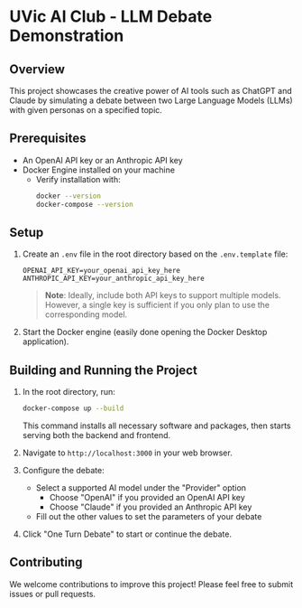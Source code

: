 # UVic AI Club - LLM Debate Demonstration

## Overview

This project showcases the creative power of AI tools such as ChatGPT and Claude by simulating a debate between two Large Language Models (LLMs) with given personas on a specified topic.

## Prerequisites

- An OpenAI API key or an Anthropic API key
- Docker Engine installed on your machine
  - Verify installation with:
    ```bash
    docker --version
    docker-compose --version
    ```

## Setup

1. Create an `.env` file in the root directory based on the `.env.template` file:

   ```env
   OPENAI_API_KEY=your_openai_api_key_here
   ANTHROPIC_API_KEY=your_anthropic_api_key_here
   ```

   > **Note**: Ideally, include both API keys to support multiple models. However, a single key is sufficient if you only plan to use the corresponding model.

2. Start the Docker engine (easily done opening the Docker Desktop application).

## Building and Running the Project

1. In the root directory, run:

   ```bash
   docker-compose up --build
   ```

   This command installs all necessary software and packages, then starts serving both the backend and frontend.

2. Navigate to `http://localhost:3000` in your web browser.

3. Configure the debate:

   - Select a supported AI model under the "Provider" option
     - Choose "OpenAI" if you provided an OpenAI API key
     - Choose "Claude" if you provided an Anthropic API key
   - Fill out the other values to set the parameters of your debate

4. Click "One Turn Debate" to start or continue the debate.

## Contributing

We welcome contributions to improve this project! Please feel free to submit issues or pull requests.
